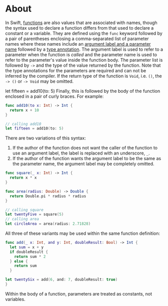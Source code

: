 # About

In Swift, [functions][functions] are also values that are associated with names, though the syntax used to declare a function differs from that used to declare a constant or a variable. They are defined using the `func` keyword followed by a pair of parentheses enclosing a comma-separated list of parameter names where these names include an [argument label and a parameter name][argument labels] followed by a [type annotation][type annotations]. The argument label is used to refer to a parameter when the function is _called_ and the parameter name is used to refer to the parameter's value inside the function body. The parameter list is followed by `->` and the type of the value returned by the function. Note that the type annotations for the parameters are required and can not be inferred by the compiler. If the return type of the function is `Void`, i.e. `()`, the `-> ()` or `-> Void` may be omitted.

let fifteen = add10(to: 5)
Finally, this is followed by the body of the function enclosed in a pair of curly braces. For example:

```swift
func add10(to x: Int) -> Int {
  return x + 10
}

// calling add10
let fifteen = add10(to: 5)
```

There are two variations of this syntax:

1. If the author of the function does not want the caller of the function to use an argument label, the label is replaced with an underscore, `_`.
2. If the author of the function wants the argument label to be the same as the parameter name, the argument label may be completely omitted.

```swift
func square(_ x: Int) -> Int {
  return x * x
}

func area(radius: Double) -> Double {
  return Double.pi * radius * radius
}

// calling square
let twentyFive = square(5)
// calling area
let circleArea = area(radius: 2.71828)
```

All three of these variants may be used within the same function definition:

```swift
func add(_ x: Int, and y: Int, doubleResult: Bool) -> Int {
  let sum = x + y
  if doubleResult {
    return sum * 2
  } else {
    return sum
  }

let twentySix = add(6, and: 7, doubleResult: true)
}
```

Within the body of a function, parameters are treated as constants, not variables.

[functions]: https://docs.swift.org/swift-book/LanguageGuide/Functions.html
[argument labels]: https://docs.swift.org/swift-book/LanguageGuide/TheBasics.html#ID166
[type annotations]: https://docs.swift.org/swift-book/LanguageGuide/TheBasics.html#ID312
